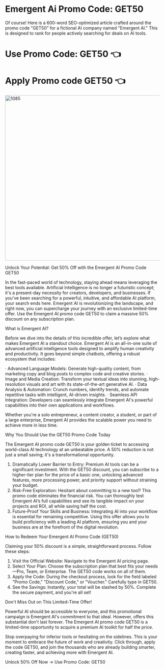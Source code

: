 # Emergent Ai Promo Code: GET50

Of course! Here is a 600-word SEO-optimized article crafted around the promo code "GET50" for a fictional AI company named "Emergent AI." This is designed to rank for people actively searching for deals on AI tools.

# Use Promo Code: GET50 👈 
# Apply Promo code GET50 👈 
<img width="1024" height="537" alt="1085" src="https://github.com/user-attachments/assets/ef5e236f-a35c-4e43-9965-c822b105c182" />

Unlock Your Potential: Get 50% Off with the Emergent AI Promo Code GET50

In the fast-paced world of technology, staying ahead means leveraging the best tools available. Artificial Intelligence is no longer a futuristic concept; it's a present-day necessity for creators, developers, and businesses. If you've been searching for a powerful, intuitive, and affordable AI platform, your search ends here. Emergent AI is revolutionizing the landscape, and right now, you can supercharge your journey with an exclusive limited-time offer. Use the Emergent AI promo code GET50 to claim a massive 50% discount on any subscription plan.

What is Emergent AI?

Before we dive into the details of this incredible offer, let’s explore what makes Emergent AI a standout choice. Emergent AI is an all-in-one suite of advanced artificial intelligence tools designed to amplify human creativity and productivity. It goes beyond simple chatbots, offering a robust ecosystem that includes:

· Advanced Language Models: Generate high-quality content, from marketing copy and blog posts to complex code and creative stories.
· Image and Media Creation: Transform your textual ideas into stunning, high-resolution visuals and art with its state-of-the-art generative AI.
· Data Analysis & Automation: Crunch numbers, identify trends, and automate repetitive tasks with intelligent, AI-driven insights.
· Seamless API Integration: Developers can seamlessly integrate Emergent AI's powerful capabilities into their own applications and workflows.

Whether you're a solo entrepreneur, a content creator, a student, or part of a large enterprise, Emergent AI provides the scalable power you need to achieve more in less time.

Why You Should Use the GET50 Promo Code Today

The Emergent AI promo code GET50 is your golden ticket to accessing world-class AI technology at an unbeatable price. A 50% reduction is not just a small saving; it's a transformational opportunity.

1. Dramatically Lower Barrier to Entry: Premium AI tools can be a significant investment. With the GET50 discount, you can subscribe to a higher-tier plan for the price of a basic one, unlocking advanced features, more processing power, and priority support without straining your budget.
2. Risk-Free Exploration: Hesitant about committing to a new tool? This promo code eliminates the financial risk. You can thoroughly test Emergent AI’s full capabilities and see its tangible impact on your projects and ROI, all while saving half the cost.
3. Future-Proof Your Skills and Business: Integrating AI into your workflow is essential for remaining competitive. Using this offer allows you to build proficiency with a leading AI platform, ensuring you and your business are at the forefront of the digital revolution.

How to Redeem Your Emergent AI Promo Code (GET50)

Claiming your 50% discount is a simple, straightforward process. Follow these steps:

1. Visit the Official Website: Navigate to the Emergent AI pricing page.
2. Select Your Plan: Choose the subscription plan that best fits your needs—Pro, Team, or Enterprise. The GET50 code works on all of them.
3. Apply the Code: During the checkout process, look for the field labeled "Promo Code," "Discount Code," or "Voucher." Carefully type in GET50.
4. See the Savings: Instantly, your total will be slashed by 50%. Complete the secure payment, and you're all set!

Don't Miss Out on This Limited-Time Offer!

Powerful AI should be accessible to everyone, and this promotional campaign is Emergent AI's commitment to that ideal. However, offers this substantial don't last forever. The Emergent AI promo code GET50 is a limited-time opportunity to acquire a premium AI toolkit for half the price.

Stop overpaying for inferior tools or hesitating on the sidelines. This is your moment to embrace the future of work and creativity. Click through, apply the code GET50, and join the thousands who are already building smarter, creating faster, and achieving more with Emergent AI.

Unlock 50% Off Now → Use Promo Code: GET50
